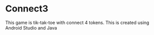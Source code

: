 # Connect3
This game is tik-tak-toe with connect 4 tokens.
This is created using Android Studio and Java
